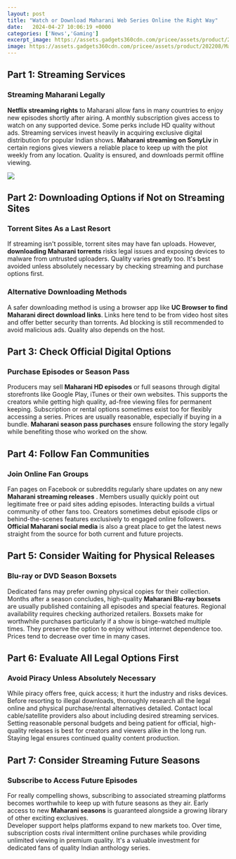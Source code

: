 ```yaml
---
layout: post
title: "Watch or Download Maharani Web Series Online the Right Way"
date:   2024-04-27 10:06:19 +0000
categories: ['News','Gaming']
excerpt_image: https://assets.gadgets360cdn.com/pricee/assets/product/202208/Mahrani_season_2_Poster_1661854464.jpeg
image: https://assets.gadgets360cdn.com/pricee/assets/product/202208/Mahrani_season_2_Poster_1661854464.jpeg
---
```


## Part 1: Streaming Services 
### Streaming Maharani Legally
**Netflix streaming rights** to Maharani allow fans in many countries to enjoy new episodes shortly after airing. A monthly subscription gives access to watch on any supported device. Some perks include HD quality without ads. 
Streaming services invest heavily in acquiring exclusive digital distribution for popular Indian shows. **Maharani streaming on SonyLiv** in certain regions gives viewers a reliable place to keep up with the plot weekly from any location. Quality is ensured, and downloads permit offline viewing.

![](https://i.ytimg.com/vi/SxHERtdqjgo/maxresdefault.jpg)
## Part 2: Downloading Options if Not on Streaming Sites
### Torrent Sites As a Last Resort 
If streaming isn't possible, torrent sites may have fan uploads. However, **downloading Maharani torrents** risks legal issues and exposing devices to malware from untrusted uploaders. Quality varies greatly too. It's best avoided unless absolutely necessary by checking streaming and purchase options first.
### Alternative Downloading Methods  
A safer downloading method is using a browser app like **UC Browser to find Maharani direct download links**. Links here tend to be from video host sites and offer better security than torrents. Ad blocking is still recommended to avoid malicious ads. Quality also depends on the host.
## Part 3: Check Official Digital Options 
### Purchase Episodes or Season Pass
Producers may sell **Maharani HD episodes** or full seasons through digital storefronts like Google Play, iTunes or their own websites. This supports the creators while getting high quality, ad-free viewing files for permanent keeping. 
Subscription or rental options sometimes exist too for flexibly accessing a series. Prices are usually reasonable, especially if buying in a bundle. **Maharani season pass purchases** ensure following the story legally while benefiting those who worked on the show.
## Part 4: Follow Fan Communities 
### Join Online Fan Groups  
Fan pages on Facebook or subreddits regularly share updates on any new **Maharani streaming releases** . Members usually quickly point out legitimate free or paid sites adding episodes. Interacting builds a virtual community of other fans too.
Creators sometimes debut episode clips or behind-the-scenes features exclusively to engaged online followers. **Official Maharani social media** is also a great place to get the latest news straight from the source for both current and future projects.
## Part 5: Consider Waiting for Physical Releases
### Blu-ray or DVD Season Boxsets   
Dedicated fans may prefer owning physical copies for their collection. Months after a season concludes, high-quality **Maharani Blu-ray boxsets** are usually published containing all episodes and special features. 
Regional availability requires checking authorized retailers. Boxsets make for worthwhile purchases particularly if a show is binge-watched multiple times. They preserve the option to enjoy without internet dependence too. Prices tend to decrease over time in many cases.
## Part 6: Evaluate All Legal Options First
### Avoid Piracy Unless Absolutely Necessary
While piracy offers free, quick access; it hurt the industry and risks devices. Before resorting to illegal downloads, thoroughly research all the legal online and physical purchase/rental alternatives detailed. 
Contact local cable/satellite providers also about including desired streaming services. Setting reasonable personal budgets and being patient for official, high-quality releases is best for creators and viewers alike in the long run. Staying legal ensures continued quality content production.
## Part 7: Consider Streaming Future Seasons 
### Subscribe to Access Future Episodes  
For really compelling shows, subscribing to associated streaming platforms becomes worthwhile to keep up with future seasons as they air. Early access to new **Maharani seasons** is guaranteed alongside a growing library of other exciting exclusives.  
Developer support helps platforms expand to new markets too. Over time, subscription costs rival intermittent online purchases while providing unlimited viewing in premium quality. It's a valuable investment for dedicated fans of quality Indian anthology series.